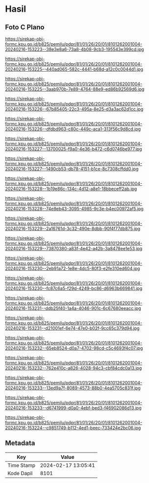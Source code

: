 # Hasil

## Foto C Plano

https://sirekap-obj-formc.kpu.go.id/b825/pemilu/pdpr/81/01/26/20/01/8101262001004-20240216-153223--38e3e8a6-73a8-4b08-9cb3-195543e399cd.jpg

https://sirekap-obj-formc.kpu.go.id/b825/pemilu/pdpr/81/01/26/20/01/8101262001004-20240216-153225--440ad065-582c-4441-b68d-a12c0c0044d1.jpg

https://sirekap-obj-formc.kpu.go.id/b825/pemilu/pdpr/81/01/26/20/01/8101262001004-20240216-153225--3aab970b-7e89-4764-88e9-ed86b92569d6.jpg

https://sirekap-obj-formc.kpu.go.id/b825/pemilu/pdpr/81/01/26/20/01/8101262001004-20240216-153226--67b85405-22c3-495a-8e25-d3a3ac62d1cc.jpg

https://sirekap-obj-formc.kpu.go.id/b825/pemilu/pdpr/81/01/26/20/01/8101262001004-20240216-153226--dfdbd963-c80c-449c-aca1-313f56c9d8cd.jpg

https://sirekap-obj-formc.kpu.go.id/b825/pemilu/pdpr/81/01/26/20/01/8101262001004-20240216-153227--13700025-f9a0-4e36-b472-c6d0746be977.jpg

https://sirekap-obj-formc.kpu.go.id/b825/pemilu/pdpr/81/01/26/20/01/8101262001004-20240216-153227--1490cb53-db78-4151-b1ce-8c7308cffdd0.jpg

https://sirekap-obj-formc.kpu.go.id/b825/pemilu/pdpr/81/01/26/20/01/8101262001004-20240216-153228--1b19e86c-134c-4d12-a8e1-18bbeceff2ab.jpg

https://sirekap-obj-formc.kpu.go.id/b825/pemilu/pdpr/81/01/26/20/01/8101262001004-20240216-153228--74e8eb43-3095-4985-9c3e-b4ec00972af5.jpg

https://sirekap-obj-formc.kpu.go.id/b825/pemilu/pdpr/81/01/26/20/01/8101262001004-20240216-153229--2a16761d-3c32-490e-8dbb-90f4f77db875.jpg

https://sirekap-obj-formc.kpu.go.id/b825/pemilu/pdpr/81/01/26/20/01/8101262001004-20240216-153229--73870380-a83f-4e42-a42b-3a8478ee1e53.jpg

https://sirekap-obj-formc.kpu.go.id/b825/pemilu/pdpr/81/01/26/20/01/8101262001004-20240216-153230--2eb91a72-1e8e-4dc5-80f3-e2fe310ed604.jpg

https://sirekap-obj-formc.kpu.go.id/b825/pemilu/pdpr/81/01/26/20/01/8101262001004-20240216-153230--fc87c6a5-f29d-4249-bc86-d6963b669841.jpg

https://sirekap-obj-formc.kpu.go.id/b825/pemilu/pdpr/81/01/26/20/01/8101262001004-20240216-153231--ddb25f40-1a4a-4046-901c-6c67680eeacc.jpg

https://sirekap-obj-formc.kpu.go.id/b825/pemilu/pdpr/81/01/26/20/01/8101262001004-20240216-153231--d21001ef-6e74-47e0-b02f-9cc65c379d94.jpg

https://sirekap-obj-formc.kpu.go.id/b825/pemilu/pdpr/81/01/26/20/01/8101262001004-20240216-153232--65eb8524-d0a7-4702-98cd-c5c4693f4c07.jpg

https://sirekap-obj-formc.kpu.go.id/b825/pemilu/pdpr/81/01/26/20/01/8101262001004-20240216-153232--762e410c-a826-4028-94c3-cbf84cdc0a13.jpg

https://sirekap-obj-formc.kpu.go.id/b825/pemilu/pdpr/81/01/26/20/01/8101262001004-20240216-153233--13ed9a7f-8089-4573-88b0-4ea5705c831f.jpg

https://sirekap-obj-formc.kpu.go.id/b825/pemilu/pdpr/81/01/26/20/01/8101262001004-20240216-153233--d6741999-d0a0-4ebf-bed3-f46902086d13.jpg

https://sirekap-obj-formc.kpu.go.id/b825/pemilu/pdpr/81/01/26/20/01/8101262001004-20240216-153224--c9851749-b112-4ed1-beec-733424e2bc06.jpg


## Metadata

| Key        | Value               |
| ---------- | ------------------- |
| Time Stamp | 2024-02-17 13:05:41 |
| Kode Dapil | 8101                |



